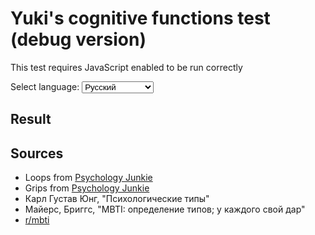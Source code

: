 # Yuki's cognitive functions test (debug version)

This test requires JavaScript enabled to be run correctly

<p>
<label for="lang">Select language:</label>
<select id="lang" onchange="chlang()" name="0">
    <option name="lang" value="ru">Русский</option>
    <option name="lang" value="en">English | TODO</option>
    <option name="lang" value="uk">Українська</option>
</select>
</p>

<div id="test_contents">
</div>

## Result

<div id="res">
</div>

## Sources

- Loops from [Psychology Junkie](https://www.psychologyjunkie.com/2021/02/19/what-youre-like-in-a-loop-based-on-your-myers-briggs-personality-type)
- Grips from [Psychology Junkie](https://www.psychologyjunkie.com/2021/03/04/what-youre-like-during-grip-stress-based-on-your-myers-briggs-personality-type)
- Карл Густав Юнг, "Психологические типы"
- Майерс, Бриггс, "MBTI: определение типов; у каждого свой дар"
- [r/mbti](https://reddit.com/r/mbti)

<script src="jquery.js"></script>
<script src="test.js"></script>
<script src="mbti2.js"></script>
